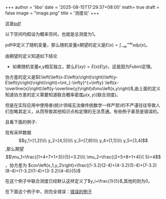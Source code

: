 +++
author = 'libo'
date = '2025-08-15T17:29:37+08:00'
math= true
draft = false
image = "image.png"
title = '测度论'
+++

<!--more-->

这是[pdf](./probability.pdf)

以下空间均假设为概率空间，也就是总测度为1。

pdf中定义了随机变量，那么随机变量x期望的定义是$E\left(x\right)=\int_{-\infty}^{+\infty} xd\mu\left(x\right)$。

由期望的定义知道如下结论

* 如果随机变量x,y相互独立，那么$E\left(xy\right)=E\left(x\right)E\left(y\right)$，这是因为Fubini定理。

协方差的定义是$E\left(\left(x-E\left(x\right)\right)\left(y-E\left(y\right)\right)\right)=\int_{-\infty}^{+\infty} \left(x-\overline{x}\right)\left(y-\overline{y}\right)d\mu\left(x,y\right)$,由上面的定义知道协方差的定义需要知道联合概率密度$\mu\left(x,y\right)$(联合测度)。

但是在实际应用中使用者(统计领域无法像传统数学一样严禁)的不严谨往往导致人们忽略其定义，从而导致其他知识点和定理的无法贯通。有些例子甚至是错误的。

且看下面的例子:

现有采样数据$$y_1=[1,2]\\\\   y_2=[4,5]\\\\  y_3=[7,8]\\\\ y_4=[1,1]\\\\ y_5=[3,4]$$,那么期望
$$\mu_1=\frac{(1+4+7+1+3)}{5}=3.2\\\\ \mu_2=\frac{(2+5+8+1+4)}{ 5}=4$$，协方差为
$cov\left(x_1,y_2\right)=\frac{(1-3.2)(2-4)+(4-3.2)(5-4)+(7-3.2)(8-4)+(1-3.2)(1-4)+(3-3.2)(4-4)}{5}$

在这个例子中联合测度已经默认这样定义了$y_i=\frac{1}{5}$,其他的则为0。


在下面这个例子中，则完全错误：[错误的例子](https://zhidao.baidu.com/question/689931018470753924.html)
